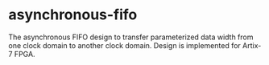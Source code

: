 # asynchronous-fifo
The asynchronous FIFO design to transfer parameterized data width from one clock domain to another clock domain. Design is implemented for Artix-7 FPGA.
